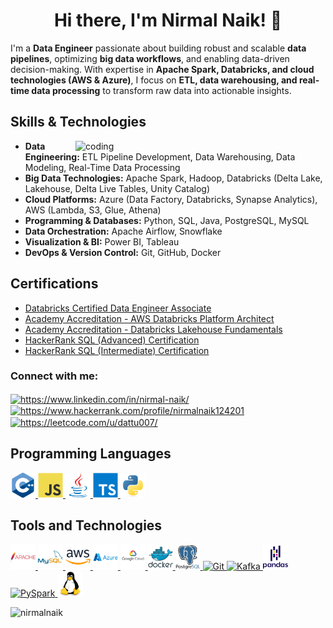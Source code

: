 <h1 align="center">Hi there, I'm Nirmal Naik! 👋</h1>

I'm a **Data Engineer** passionate about building robust and scalable **data pipelines**, optimizing **big data workflows**, and enabling data-driven decision-making. With expertise in **Apache Spark, Databricks, and cloud technologies (AWS & Azure)**, I focus on **ETL, data warehousing, and real-time data processing** to transform raw data into actionable insights.

## Skills & Technologies
<img align="right" alt="coding" width="400" src="https://user-images.githubusercontent.com/64009514/102066398-c847f780-3e1f-11eb-8cb8-b9e5be919da2.gif"></img>
- **Data Engineering:** ETL Pipeline Development, Data Warehousing, Data Modeling, Real-Time Data Processing
- **Big Data Technologies:** Apache Spark, Hadoop, Databricks (Delta Lake, Lakehouse, Delta Live Tables, Unity Catalog)
- **Cloud Platforms:** Azure (Data Factory, Databricks, Synapse Analytics), AWS (Lambda, S3, Glue, Athena)
- **Programming & Databases:** Python, SQL, Java, PostgreSQL, MySQL
- **Data Orchestration:** Apache Airflow, Snowflake
- **Visualization & BI:** Power BI, Tableau
- **DevOps & Version Control:** Git, GitHub, Docker

## Certifications
- [Databricks Certified Data Engineer Associate](https://credentials.databricks.com/a44c2b63-ce4b-4779-8173-b55643bc23c7#acc.xp1Q7MdH)
- [Academy Accreditation - AWS Databricks Platform Architect](https://credentials.databricks.com/c94c1534-16d4-40fc-9b4e-07bd60da76f6#acc.2s9t5WUH)
- [Academy Accreditation - Databricks Lakehouse Fundamentals](https://credentials.databricks.com/0009e2d0-8748-4fc7-a60b-caba8d66c784#acc.U24T87wC)
- [HackerRank SQL (Advanced) Certification](https://www.hackerrank.com/certificates/35dcedd7f924)
- [HackerRank SQL (Intermediate) Certification](https://www.hackerrank.com/certificates/09eecc6dd1d7)

<h3 align="left">Connect with me:</h3>
<p align="left">
<a href="https://linkedin.com/in/https://www.linkedin.com/in/nirmal-naik/" target="blank"><img align="center" src="https://raw.githubusercontent.com/rahuldkjain/github-profile-readme-generator/master/src/images/icons/Social/linked-in-alt.svg" alt="https://www.linkedin.com/in/nirmal-naik/" height="30" width="40" /></a>
<a href="https://www.hackerrank.com/https://www.hackerrank.com/profile/nirmalnaik124201" target="blank"><img align="center" src="https://raw.githubusercontent.com/rahuldkjain/github-profile-readme-generator/master/src/images/icons/Social/hackerrank.svg" alt="https://www.hackerrank.com/profile/nirmalnaik124201" height="30" width="40" /></a>
<a href="https://www.leetcode.com/https://leetcode.com/u/dattu007/" target="blank"><img align="center" src="https://raw.githubusercontent.com/rahuldkjain/github-profile-readme-generator/master/src/images/icons/Social/leet-code.svg" alt="https://leetcode.com/u/dattu007/" height="30" width="40" /></a>
</p>

## Programming Languages

<p align="left">
  <a href="https://isocpp.org/" target="_blank">
    <img src="https://raw.githubusercontent.com/devicons/devicon/master/icons/cplusplus/cplusplus-original.svg" alt="C++" width="40" height="40"/>
  </a>
  <a href="https://www.javascript.com/" target="_blank">
    <img src="https://raw.githubusercontent.com/devicons/devicon/master/icons/javascript/javascript-original.svg" alt="JavaScript" width="40" height="40"/>
  </a>
  <a href="https://www.java.com/" target="_blank">
    <img src="https://raw.githubusercontent.com/devicons/devicon/master/icons/java/java-original.svg" alt="Java" width="40" height="40"/>
  </a>
  <a href="https://www.typescriptlang.org/" target="_blank">
    <img src="https://raw.githubusercontent.com/devicons/devicon/master/icons/typescript/typescript-original.svg" alt="TypeScript" width="40" height="40"/>
  </a>
  <a href="https://www.python.org/" target="_blank">
    <img src="https://raw.githubusercontent.com/devicons/devicon/master/icons/python/python-original.svg" alt="Python" width="40" height="40"/>
  </a>
</p>

## Tools and Technologies

<p align="left">
  <a href="https://spark.apache.org/" target="_blank">
    <img src="https://raw.githubusercontent.com/devicons/devicon/master/icons/apache/apache-original-wordmark.svg" alt="Apache Spark" width="40" height="40"/>
  </a>
  <a href="https://www.mysql.com/" target="_blank">
    <img src="https://raw.githubusercontent.com/devicons/devicon/master/icons/mysql/mysql-original-wordmark.svg" alt="MySQL" width="40" height="40"/>
  </a>
  <a href="https://aws.amazon.com" target="_blank">
    <img src="https://raw.githubusercontent.com/devicons/devicon/master/icons/amazonwebservices/amazonwebservices-original-wordmark.svg" alt="AWS" width="40" height="40"/>
  </a>
  <a href="https://azure.microsoft.com" target="_blank">
    <img src="https://raw.githubusercontent.com/devicons/devicon/master/icons/azure/azure-original-wordmark.svg" alt="Azure" width="40" height="40"/>
  </a>
  <a href="https://cloud.google.com" target="_blank">
    <img src="https://raw.githubusercontent.com/devicons/devicon/master/icons/googlecloud/googlecloud-original-wordmark.svg" alt="GCP" width="40" height="40"/>
  </a>
  <a href="https://www.docker.com/" target="_blank">
    <img src="https://raw.githubusercontent.com/devicons/devicon/master/icons/docker/docker-original-wordmark.svg" alt="Docker" width="40" height="40"/>
  </a>
  <a href="https://www.postgresql.org" target="_blank">
    <img src="https://raw.githubusercontent.com/devicons/devicon/master/icons/postgresql/postgresql-original-wordmark.svg" alt="PostgreSQL" width="40" height="40"/>
  </a>
  <a href="https://git-scm.com/" target="_blank">
    <img src="https://www.vectorlogo.zone/logos/git-scm/git-scm-icon.svg" alt="Git" width="40" height="40"/>
  </a>
  <a href="https://kafka.apache.org/" target="_blank">
    <img src="https://www.vectorlogo.zone/logos/apache_kafka/apache_kafka-icon.svg" alt="Kafka" width="40" height="40"/>
  </a>
  <a href="https://pandas.pydata.org/" target="_blank">
    <img src="https://raw.githubusercontent.com/devicons/devicon/master/icons/pandas/pandas-original-wordmark.svg" alt="Pandas" width="40" height="40"/>
  </a>
  <a href="https://spark.apache.org/docs/latest/api/python/index.html" target="_blank">
    <img src="https://upload.wikimedia.org/wikipedia/commons/f/f3/Apache_Spark_logo.svg" alt="PySpark" width="40" height="40"/>
  </a>
  <a href="https://www.linux.org/" target="_blank">
    <img src="https://raw.githubusercontent.com/devicons/devicon/master/icons/linux/linux-original.svg" alt="Linux" width="40" height="40"/>
  </a>
</p>

<p><img align="left" src="https://github-readme-stats.vercel.app/api/top-langs?username=nirmalnaik&show_icons=true&locale=en&layout=compact" alt="nirmalnaik" /></p>






